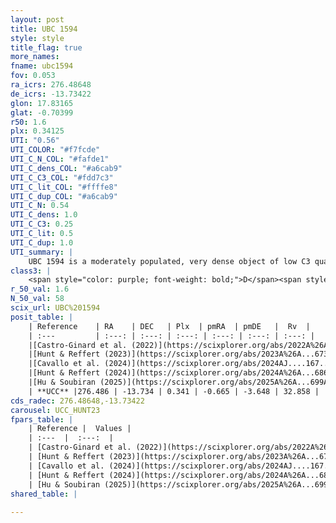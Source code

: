 ```yaml
---
layout: post
title: UBC 1594
style: style
title_flag: true
more_names: 
fname: ubc1594
fov: 0.053
ra_icrs: 276.48648
de_icrs: -13.73422
glon: 17.83165
glat: -0.70399
r50: 1.6
plx: 0.34125
UTI: "0.56"
UTI_COLOR: "#f7fcde"
UTI_C_N_COL: "#fafde1"
UTI_C_dens_COL: "#a6cab9"
UTI_C_C3_COL: "#fdd7c3"
UTI_C_lit_COL: "#ffffe8"
UTI_C_dup_COL: "#a6cab9"
UTI_C_N: 0.54
UTI_C_dens: 1.0
UTI_C_C3: 0.25
UTI_C_lit: 0.5
UTI_C_dup: 1.0
UTI_summary: |
    UBC 1594 is a moderately populated, very dense object of low C3 quality. It was recently reported but it is moderately studied in the literature.
class3: |
    <span style="color: purple; font-weight: bold;">D</span><span style="color: #FFC300; font-weight: bold;">B</span>
r_50_val: 1.6
N_50_val: 58
scix_url: UBC%201594
posit_table: |
    | Reference    | RA    | DEC   | Plx  | pmRA  | pmDE   |  Rv  |
    | :---         | :---: | :---: | :---: | :---: | :---: | :---: |
    |[Castro-Ginard et al. (2022)](https://scixplorer.org/abs/2022A%26A...661A.118C) | 276.49 | -13.74 | 0.33 | -0.66 | -3.65 | -- |
    |[Hunt & Reffert (2023)](https://scixplorer.org/abs/2023A%26A...673A.114H) | 276.485 | -13.734 | 0.351 | -0.669 | -3.657 | 30.424 |
    |[Cavallo et al. (2024)](https://scixplorer.org/abs/2024AJ....167...12C) | 276.493 | -13.743 | 0.351 | -- | -- | -- |
    |[Hunt & Reffert (2024)](https://scixplorer.org/abs/2024A%26A...686A..42H) | 276.485 | -13.734 | 0.351 | -0.669 | -3.657 | 30.424 |
    |[Hu & Soubiran (2025)](https://scixplorer.org/abs/2025A%26A...699A.246H) | 276.493 | -13.743 | -- | -- | -- | -- |
    | **UCC** |276.486 | -13.734 | 0.341 | -0.665 | -3.648 | 32.858 | 
cds_radec: 276.48648,-13.73422
carousel: UCC_HUNT23
fpars_table: |
    | Reference |  Values |
    | :---  |  :---:  |
    | [Castro-Ginard et al. (2022)](https://scixplorer.org/abs/2022A%26A...661A.118C) | `AV=2.798, Dist=3270, logAge=8.21` |
    | [Hunt & Reffert (2023)](https://scixplorer.org/abs/2023A%26A...673A.114H) | `AV50=3.364, diffAV50=1.937, MOD50=12.079, logAge50=8.205` |
    | [Cavallo et al. (2024)](https://scixplorer.org/abs/2024AJ....167...12C) | `AV50=3.59, dMod50=11.13, logAge50=8.75, [Fe/H]50=-0.77` |
    | [Hunt & Reffert (2024)](https://scixplorer.org/abs/2024A%26A...686A..42H) | `MassJ=724.837` |
    | [Hu & Soubiran (2025)](https://scixplorer.org/abs/2025A%26A...699A.246H) | `MA22=-0.2, MA23f=-0.08, MZ23=-0.14, MK24=-0.07` |
shared_table: |
    
---
```

